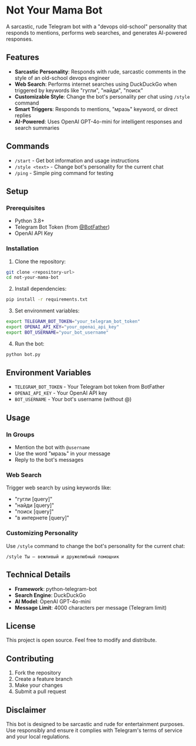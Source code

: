 # Not Your Mama Bot

A sarcastic, rude Telegram bot with a "devops old-school" personality that responds to mentions, performs web searches, and generates AI-powered responses.

## Features

- **Sarcastic Personality**: Responds with rude, sarcastic comments in the style of an old-school devops engineer
- **Web Search**: Performs internet searches using DuckDuckGo when triggered by keywords like "гугли", "найди", "поиск"
- **Customizable Style**: Change the bot's personality per chat using `/style` command
- **Smart Triggers**: Responds to mentions, "мразь" keyword, or direct replies
- **AI-Powered**: Uses OpenAI GPT-4o-mini for intelligent responses and search summaries

## Commands

- `/start` - Get bot information and usage instructions
- `/style <text>` - Change bot's personality for the current chat
- `/ping` - Simple ping command for testing

## Setup

### Prerequisites

- Python 3.8+
- Telegram Bot Token (from [@BotFather](https://t.me/botfather))
- OpenAI API Key

### Installation

1. Clone the repository:
```bash
git clone <repository-url>
cd not-your-mama-bot
```

2. Install dependencies:
```bash
pip install -r requirements.txt
```

3. Set environment variables:
```bash
export TELEGRAM_BOT_TOKEN="your_telegram_bot_token"
export OPENAI_API_KEY="your_openai_api_key"
export BOT_USERNAME="your_bot_username"
```

4. Run the bot:
```bash
python bot.py
```

## Environment Variables

- `TELEGRAM_BOT_TOKEN` - Your Telegram bot token from BotFather
- `OPENAI_API_KEY` - Your OpenAI API key
- `BOT_USERNAME` - Your bot's username (without @)

## Usage

### In Groups
- Mention the bot with `@username`
- Use the word "мразь" in your message
- Reply to the bot's messages

### Web Search
Trigger web search by using keywords like:
- "гугли [query]"
- "найди [query]"
- "поиск [query]"
- "в интернете [query]"

### Customizing Personality
Use `/style` command to change the bot's personality for the current chat:
```
/style Ты — вежливый и дружелюбный помощник
```

## Technical Details

- **Framework**: python-telegram-bot
- **Search Engine**: DuckDuckGo
- **AI Model**: OpenAI GPT-4o-mini
- **Message Limit**: 4000 characters per message (Telegram limit)

## License

This project is open source. Feel free to modify and distribute.

## Contributing

1. Fork the repository
2. Create a feature branch
3. Make your changes
4. Submit a pull request

## Disclaimer

This bot is designed to be sarcastic and rude for entertainment purposes. Use responsibly and ensure it complies with Telegram's terms of service and your local regulations.
